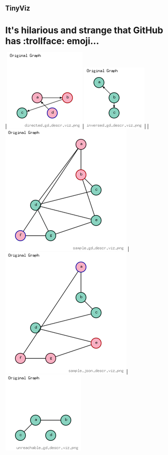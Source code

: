 ## TinyViz
# It's hilarious and strange that GitHub has :trollface: emoji...


|![Graph 1](/screenshots/directed.gd.descr.viz.png?raw=true)|![Graph 2](/screenshots/inversed.gd.descr.viz.png?raw=true)|
|![Graph 3](/screenshots/sample.gd.descr.viz.png?raw=true)  |![Graph 4](/screenshots/sample.json.descr.viz.png?raw=true)|
![Graph 5](/screenshots/unreachable.gd.descr.viz.png?raw=true)
